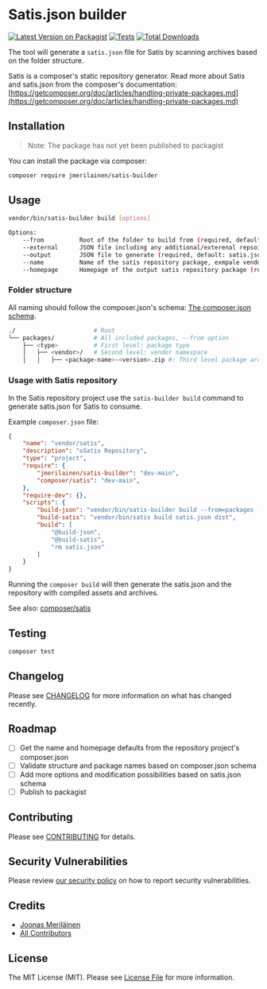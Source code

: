 # Satis.json builder

[![Latest Version on Packagist](https://img.shields.io/packagist/v/jmerilainen/satis-builder.svg?style=flat-square)](https://packagist.org/packages/jmerilainen/satis-builder)
[![Tests](https://github.com/jmerilainen/satis-builder/actions/workflows/run-tests.yml/badge.svg?branch=main)](https://github.com/jmerilainen/satis-builder/actions/workflows/run-tests.yml)
[![Total Downloads](https://img.shields.io/packagist/dt/jmerilainen/satis-builder.svg?style=flat-square)](https://packagist.org/packages/jmerilainen/satis-builder)

The tool will generate a `satis.json` file for Satis by scanning archives based on the folder structure.

Satis is a composer's static repository generator. Read more about Satis and satis.json from the composer's documentation: [https://getcomposer.org/doc/articles/handling-private-packages.md](https://getcomposer.org/doc/articles/handling-private-packages.md)
## Installation

> Note: The package has not yet been published to packagist

You can install the package via composer:

```bash
composer require jmerilainen/satis-builder
```

## Usage

```sh
vendor/bin/satis-builder build [options]

Options:
    --from          Root of the folder to build from (required, default: ./packages)
    --external      JSON file including any additional/exterenal repsoitories to include (required, default: ./packages/external.jspn)
    --output        JSON file to generate (required, default: satis.json)
    --name          Name of the satis repository package, exmpale vendor/satis (required)
    --homepage      Homepage of the output satis repository package (required)
```

### Folder structure

All naming should follow the composer.json's schema:
[The composer.json schema](https://getcomposer.org/doc/04-schema.md#name).

```sh
./                      # Root
└── packages/           # All included packages, --from option
    ├── <type>          # First level: package type
    │   ├── <vendor>/   # Second level: vendor namespace
    │   │   ├── <package-name>-<version>.zip #: Third level package archive
```
### Usage with Satis repository

In the Satis repository project use the `satis-builder build` command to generate satis.json for Satis to consume.

Example `composer.json` file:

```json
{
    "name": "vendor/satis",
    "description": "oSatis Repository",
    "type": "project",
    "require": {
        "jmerilainen/satis-builder": "dev-main",
        "composer/satis": "dev-main",
    },
    "require-dev": {},
    "scripts": {
        "build-json": "vendor/bin/satis-builder build --from=packages --external=packages/external.json --name=vendor/satis --homepage=https://satis.vendor.fi --output=satis.json",
        "build-satis": "vendor/bin/satis build satis.json dist",
        "build": [
            "@build-json",
            "@build-satis",
            "rm satis.json"
        ]
    }
}
```

Running the `composer build` will then generate the satis.json and the repository with compiled assets and archives.

See also: [composer/satis](https://github.com/composer/satis)

## Testing

```bash
composer test
```

## Changelog

Please see [CHANGELOG](CHANGELOG.md) for more information on what has changed recently.

## Roadmap

- [ ] Get the name and homepage defaults from the repository project's composer.json
- [ ] Validate structure and package names based on composer.json schema
- [ ] Add more options and modification possibilities based on satis.json schema
- [ ] Publish to packagist
## Contributing

Please see [CONTRIBUTING](.github/CONTRIBUTING.md) for details.

## Security Vulnerabilities

Please review [our security policy](../../security/policy) on how to report security vulnerabilities.

## Credits

- [Joonas Meriläinen](https://github.com/jmerilainen)
- [All Contributors](../../contributors)

## License

The MIT License (MIT). Please see [License File](LICENSE.md) for more information.
